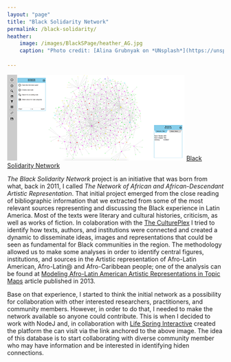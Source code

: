 ```yaml
---
layout: "page"
title: "Black Solidarity Network"
permalink: /black-solidarity/
heather: 
    image: /images/BlackSPage/heather_AG.jpg
    caption: "Photo credit: [Alina Grubnyak on *UNsplash*](https://unsplash.com/photos/R84Oy89aNKs)"

---
```




![Model](/images/BlackSPage/Network_I.png)
[Black Solidarity Network](http://lifespringinteractive.ca/Network/)

*The Black Solidarity Network* project is an initiative that was born from what, back in 2011, I called
*The Network of African and African-Descendant Artistic Representation*. That initial project emerged from the close reading of 
bibliographic information that we extracted from some of the most relevant sources representing and discussing 
the Black experience in Latin America. Most of the texts were literary and cultural histories, criticism, as well as
works of fiction. In colaboration with the [The CulturePlex](http://www.cultureplex.ca/#about) I tried 
to identify how texts, authors, and institutions were connected and created a dynamic to disseminate ideas, images and 
representations that could be seen as fundamental for Black communities in the region. The methodology allowed us to
make some analyses in order to identify central figures, institutions, and sources in the Artistic representation of Afro-Latin American, Afro-Latin@ and Afro-Caribbean people; one of the analysis can be found at 
[Modeling Afro-Latin American Artistic Representations in Topic Maps](http://www.digitalhumanities.org/dhq/vol/7/1/000145/000145.html)
article published in 2013. 

Base on that experience, I started to think the initial network as a possibility for collaboration with other
interested researchers, practitioners, and community members. However, in order to do that, I needed to make the network
available so anyone could contribute. This is when I decided to work with NodeJ and, in collaboration with [Life Spring Interactive](http://lifespringinteractive.ca/)
created the platform the can visit via the link anchored to the above image. The idea of this database is to start collaborating with diverse community member who may have information and be interested in identifying hiden connections.  